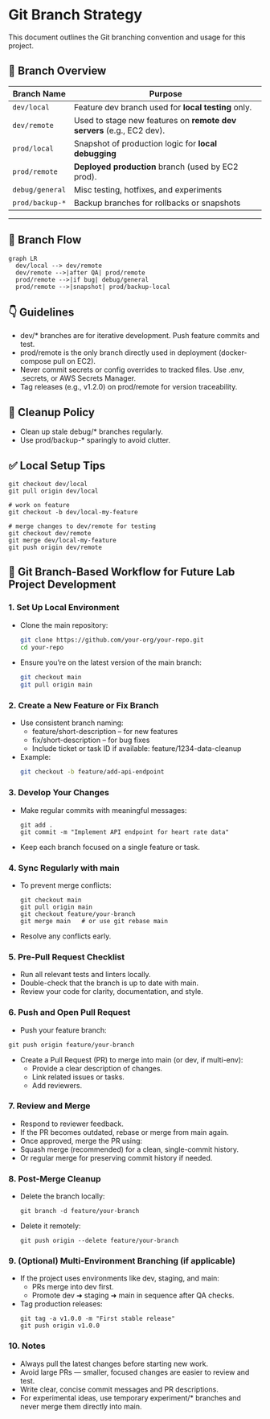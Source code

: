 # Git Branch Strategy

This document outlines the Git branching convention and usage for this project.



## 🔄 Branch Overview

| Branch Name        | Purpose                                             |
|--------------------|-----------------------------------------------------|
| `dev/local`        | Feature dev branch used for **local testing** only. |
| `dev/remote`       | Used to stage new features on **remote dev servers** (e.g., EC2 dev). |
| `prod/local`       | Snapshot of production logic for **local debugging** |
| `prod/remote`      | **Deployed production** branch (used by EC2 prod).  |
| `debug/general`    | Misc testing, hotfixes, and experiments             |
| `prod/backup-*`    | Backup branches for rollbacks or snapshots          |

---

## 🧬 Branch Flow

```mermaid
graph LR
  dev/local --> dev/remote
  dev/remote -->|after QA| prod/remote
  prod/remote -->|if bug| debug/general
  prod/remote -->|snapshot| prod/backup-local
```

## 👇 Guidelines
- dev/* branches are for iterative development. Push feature commits and test.
- prod/remote is the only branch directly used in deployment (docker-compose pull on EC2).
- Never commit secrets or config overrides to tracked files. Use .env, .secrets, or AWS Secrets Manager.
- Tag releases (e.g., v1.2.0) on prod/remote for version traceability.

## 🧹 Cleanup Policy
- Clean up stale debug/* branches regularly.
- Use prod/backup-* sparingly to avoid clutter.

## ✅ Local Setup Tips
```
git checkout dev/local
git pull origin dev/local

# work on feature
git checkout -b dev/local-my-feature

# merge changes to dev/remote for testing
git checkout dev/remote
git merge dev/local-my-feature
git push origin dev/remote
```


## 🔧 Git Branch-Based Workflow for Future Lab Project Development
### 1. Set Up Local Environment
- Clone the main repository:
  ```bash
  git clone https://github.com/your-org/your-repo.git
  cd your-repo
  ```

- Ensure you’re on the latest version of the main branch:
  ```bash
  git checkout main
  git pull origin main
  ```

### 2. Create a New Feature or Fix Branch
 - Use consistent branch naming:
   - feature/short-description – for new features
   - fix/short-description – for bug fixes
   - Include ticket or task ID if available: feature/1234-data-cleanup
 - Example:
      ```bash
      git checkout -b feature/add-api-endpoint
      ```
### 3. Develop Your Changes
 - Make regular commits with meaningful messages:
      ```
      git add .
      git commit -m "Implement API endpoint for heart rate data"
      ```
 - Keep each branch focused on a single feature or task.

### 4. Sync Regularly with main
- To prevent merge conflicts:
  ```
  git checkout main
  git pull origin main
  git checkout feature/your-branch
  git merge main   # or use git rebase main
  ```
- Resolve any conflicts early.

### 5. Pre-Pull Request Checklist
 - Run all relevant tests and linters locally.
 - Double-check that the branch is up to date with main.
 - Review your code for clarity, documentation, and style.

### 6. Push and Open Pull Request
 - Push your feature branch:
  ```
  git push origin feature/your-branch
  ```
 - Create a Pull Request (PR) to merge into main (or dev, if multi-env):
    - Provide a clear description of changes.
    - Link related issues or tasks.
    - Add reviewers.

### 7. Review and Merge
 - Respond to reviewer feedback.
 - If the PR becomes outdated, rebase or merge from main again.
 - Once approved, merge the PR using:
 - Squash merge (recommended) for a clean, single-commit history.
 - Or regular merge for preserving commit history if needed.

### 8. Post-Merge Cleanup
 - Delete the branch locally:
   ```
   git branch -d feature/your-branch
   ```
 - Delete it remotely:
   ```
   git push origin --delete feature/your-branch
   ```

### 9. (Optional) Multi-Environment Branching (if applicable)
 - If the project uses environments like dev, staging, and main:
   - PRs merge into dev first.
   - Promote dev ➜ staging ➜ main in sequence after QA checks.
 - Tag production releases:
   ```
   git tag -a v1.0.0 -m "First stable release"
   git push origin v1.0.0
   ```

### 10. Notes
 - Always pull the latest changes before starting new work.
 - Avoid large PRs — smaller, focused changes are easier to review and test.
 - Write clear, concise commit messages and PR descriptions.
 - For experimental ideas, use temporary experiment/* branches and never merge them directly into main.